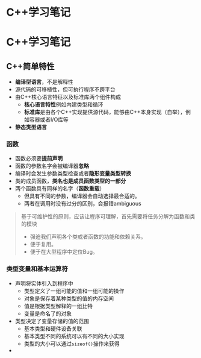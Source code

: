 # C++学习笔记

# C++学习笔记
## C++简单特性
* **编译型语言**，不是解释性
* 源代码的可移植性，但可执行程序不跨平台
* 由C++核心语言特征以及标准库两个组件构成
    * **核心语言特性**例如内建类型和循环
    * **标准库**是由各个C++实现提供源代码，能够由C++本身实现（自举），例如容器或者I/O库等
* **静态类型语言**
### 函数
* 函数必须要**提前声明**
* 函数的参数名字会被编译器**忽略**
* 编译时会发生参数类型检查或者**隐形变量类型转换**
* 类的成员函数，**类名也是成员函数类型的一部分**
* 两个函数具有同样的名字（**函数重载**）
    * 但具有不同的参数，编译器会自动选择最合适的。
    * 两者在调用时没有过分的区别，会报错ambiguous
> 基于可维护性的原则，应该让程序可理解，首先需要将任务分解为函数和类的模块
> * 强迫我们声明各个类或者函数的功能和依赖关系。
> * 便于复用。
> * 便于在大型程序中定位Bug。
### 类型变量和基本运算符
* 声明将实体引入到程序中
    * 类型定义了一组可能的值和一组可能的操作
    * 对象是保存着某种类型的值的内存空间
    * 值是根据类型解释的一组比特
    * 变量是命名了的对象
* 类型决定了变量存储的值的范围
    * 基本类型和硬件设备关联
    * 基本类型不同的系统可以有不同的大小实现
    * 类型的大小可以通过`sizeof()`操作来获得
* 

